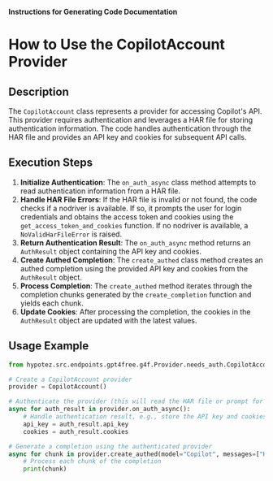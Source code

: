 **Instructions for Generating Code Documentation**

How to Use the CopilotAccount Provider
=========================================================================================

Description
-------------------------
The `CopilotAccount` class represents a provider for accessing Copilot's API. This provider requires authentication and leverages a HAR file for storing authentication information. The code handles authentication through the HAR file and provides an API key and cookies for subsequent API calls.

Execution Steps
-------------------------
1. **Initialize Authentication**: The `on_auth_async` class method attempts to read authentication information from a HAR file.
2. **Handle HAR File Errors**: If the HAR file is invalid or not found, the code checks if a nodriver is available. If so, it prompts the user for login credentials and obtains the access token and cookies using the `get_access_token_and_cookies` function. If no nodriver is available, a `NoValidHarFileError` is raised.
3. **Return Authentication Result**: The `on_auth_async` method returns an `AuthResult` object containing the API key and cookies.
4. **Create Authed Completion**: The `create_authed` class method creates an authed completion using the provided API key and cookies from the `AuthResult` object.
5. **Process Completion**: The `create_authed` method iterates through the completion chunks generated by the `create_completion` function and yields each chunk.
6. **Update Cookies**: After processing the completion, the cookies in the `AuthResult` object are updated with the latest values.

Usage Example
-------------------------

```python
from hypotez.src.endpoints.gpt4free.g4f.Provider.needs_auth.CopilotAccount import CopilotAccount

# Create a CopilotAccount provider
provider = CopilotAccount()

# Authenticate the provider (this will read the HAR file or prompt for login)
async for auth_result in provider.on_auth_async():
    # Handle authentication result, e.g., store the API key and cookies
    api_key = auth_result.api_key
    cookies = auth_result.cookies

# Generate a completion using the authenticated provider
async for chunk in provider.create_authed(model="Copilot", messages=["Hello, world!"]):
    # Process each chunk of the completion
    print(chunk)
```